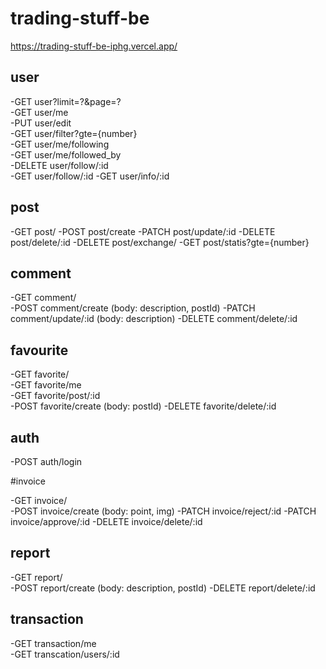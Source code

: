 # trading-stuff-be

https://trading-stuff-be-iphg.vercel.app/

## user

-GET user?limit=?&page=?  
-GET user/me  
-PUT user/edit  
-GET user/filter?gte={number}  
-GET user/me/following  
-GET user/me/followed_by  
-DELETE user/follow/:id  
-GET user/follow/:id
-GET user/info/:id

## post

-GET post/
-POST post/create
-PATCH post/update/:id
-DELETE post/delete/:id
-DELETE post/exchange/
-GET post/statis?gte={number}

## comment

-GET comment/  
-POST comment/create (body: description, postId)
-PATCH comment/update/:id (body: description)
-DELETE comment/delete/:id

## favourite

-GET favorite/  
-GET favorite/me  
-GET favorite/post/:id  
-POST favorite/create (body: postId)
-DELETE favorite/delete/:id

## auth

-POST auth/login

#invoice

-GET invoice/  
-POST invoice/create (body: point, img)
-PATCH invoice/reject/:id
-PATCH invoice/approve/:id
-DELETE invoice/delete/:id

## report

-GET report/  
-POST report/create (body: description, postId)
-DELETE report/delete/:id

## transaction

-GET transaction/me  
-GET transcation/users/:id
